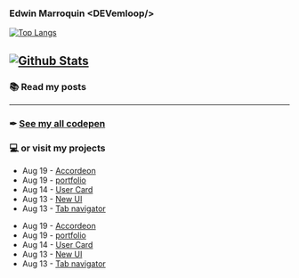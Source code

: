 ### Edwin Marroquin &lt;DEVemloop/&gt;

[![Top Langs](https://github-readme-stats.vercel.app/api/?username=devemloop&show_icons=true)](https://github.com/devemloop)

[![Github Stats](https://github-readme-stats.vercel.app/api/top-langs/?username=devemloop&show_icons=true&layout=compact)](https://github.com/devemloop)
---
### 📚 Read my posts
<!-- blog:start -->
<!-- blog:end -->
---
### ✒ [See my all codepen](https://codepen.io/DEVemloop)
### 💻 or visit my projects 
<!-- codepen:start -->
- Aug 19 - [Accordeon <devemloop>](https://codepen.io/DEVemloop/pen/ZEWWojo)
- Aug 19 - [portfolio](https://codepen.io/DEVemloop/pen/RwNELxe)
- Aug 14 - [User Card <devemloop>](https://codepen.io/DEVemloop/pen/yLOYWYr)
- Aug 13 - [New UI](https://codepen.io/DEVemloop/pen/dyoXdWb)
- Aug 13 - [Tab navigator](https://codepen.io/DEVemloop/pen/PowPeGV)
<!-- feed start -->
- Aug 19 - [Accordeon <devemloop>](https://codepen.io/DEVemloop/pen/ZEWWojo)
- Aug 19 - [portfolio](https://codepen.io/DEVemloop/pen/RwNELxe)
- Aug 14 - [User Card <devemloop>](https://codepen.io/DEVemloop/pen/yLOYWYr)
- Aug 13 - [New UI](https://codepen.io/DEVemloop/pen/dyoXdWb)
- Aug 13 - [Tab navigator](https://codepen.io/DEVemloop/pen/PowPeGV)
<!-- codepen:end -->
